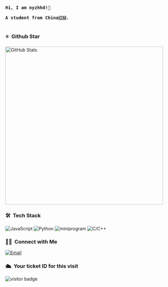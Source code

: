 <pre>
      
<strong>Hi, I am nyzhhd!👋 </strong>

<strong>A student from China🇨🇳. </strong>

</pre> 



### ⭐️ &nbsp;Github Star

<img width="500px"  alt="GitHub Stats" src="https://github-readme-stats.vercel.app/api?username=nyzhhd&count_private=true&show_icons=true"/>


### 🛠 &nbsp;Tech Stack
![JavaScript](https://img.shields.io/badge/-JavaScript-333333?style=flat&logo=javascript)
![Python](https://img.shields.io/badge/-Python-333333?style=flat&logo=python)
![miniprogram](https://img.shields.io/badge/-Miniprogram-333333?style=flat&logo=wechat)
![C/C++](https://img.shields.io/badge/-C/C++-333333?style=flat&logo=C)


### 🤝🏻 &nbsp;Connect with Me
<a href="mailto:chaozew6@gmail.com"><img alt="Email" src="https://img.shields.io/badge/Email-chaozew6@gmail.com-blue?style=flat-square&logo=gmail"></a>


### 🛳 &nbsp;Your ticket ID for this visit
<img src="https://visitor-badge.laobi.icu/badge?page_id=nyzhhd" alt="visitor badge"/>


